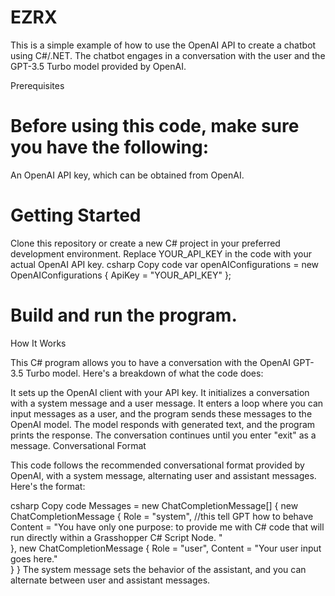 # EZRX

This is a simple example of how to use the OpenAI API to create a chatbot using C#/.NET. The chatbot engages in a conversation with the user and the GPT-3.5 Turbo model provided by OpenAI.

Prerequisites

# Before using this code, make sure you have the following:

An OpenAI API key, which can be obtained from OpenAI.
# Getting Started

Clone this repository or create a new C# project in your preferred development environment.
Replace YOUR_API_KEY in the code with your actual OpenAI API key.
csharp
Copy code
var openAIConfigurations = new OpenAIConfigurations
{
    ApiKey = "YOUR_API_KEY"
};
# Build and run the program.
How It Works

This C# program allows you to have a conversation with the OpenAI GPT-3.5 Turbo model. Here's a breakdown of what the code does:

It sets up the OpenAI client with your API key.
It initializes a conversation with a system message and a user message.
It enters a loop where you can input messages as a user, and the program sends these messages to the OpenAI model.
The model responds with generated text, and the program prints the response.
The conversation continues until you enter "exit" as a message.
Conversational Format

This code follows the recommended conversational format provided by OpenAI, with a system message, alternating user and assistant messages. Here's the format:

csharp
Copy code
Messages = new ChatCompletionMessage[]
{
    new ChatCompletionMessage
    {
        Role = "system",  //this tell GPT how to behave
        Content = "You have only one purpose: to provide me with C# code that will run directly within a Grasshopper C# Script Node. "   
    },
    new ChatCompletionMessage
    {
        Role = "user",
        Content = "Your user input goes here."  
    }
}
The system message sets the behavior of the assistant, and you can alternate between user and assistant messages.

